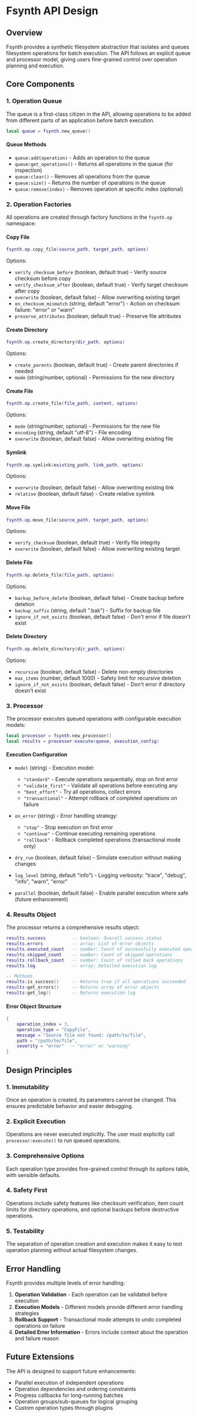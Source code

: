 # Fsynth API Design

## Overview

Fsynth provides a synthetic filesystem abstraction that isolates and queues
filesystem operations for batch execution. The API follows an explicit queue and
processor model, giving users fine-grained control over operation planning and
execution.

## Core Components

### 1. Operation Queue

The queue is a first-class citizen in the API, allowing operations to be added
from different parts of an application before batch execution.

```lua
local queue = fsynth.new_queue()
```

#### Queue Methods

- `queue:add(operation)` - Adds an operation to the queue
- `queue:get_operations()` - Returns all operations in the queue (for
  inspection)
- `queue:clear()` - Removes all operations from the queue
- `queue:size()` - Returns the number of operations in the queue
- `queue:remove(index)` - Removes operation at specific index (optional)

### 2. Operation Factories

All operations are created through factory functions in the `fsynth.op`
namespace:

#### Copy File

```lua
fsynth.op.copy_file(source_path, target_path, options)
```

Options:

- `verify_checksum_before` (boolean, default true) - Verify source checksum
  before copy
- `verify_checksum_after` (boolean, default true) - Verify target checksum after
  copy
- `overwrite` (boolean, default false) - Allow overwriting existing target
- `on_checksum_mismatch` (string, default "error") - Action on checksum failure:
  "error" or "warn"
- `preserve_attributes` (boolean, default true) - Preserve file attributes

#### Create Directory

```lua
fsynth.op.create_directory(dir_path, options)
```

Options:

- `create_parents` (boolean, default true) - Create parent directories if needed
- `mode` (string/number, optional) - Permissions for the new directory

#### Create File

```lua
fsynth.op.create_file(file_path, content, options)
```

Options:

- `mode` (string/number, optional) - Permissions for the new file
- `encoding` (string, default "utf-8") - File encoding
- `overwrite` (boolean, default false) - Allow overwriting existing file

#### Symlink

```lua
fsynth.op.symlink(existing_path, link_path, options)
```

Options:

- `overwrite` (boolean, default false) - Allow overwriting existing link
- `relative` (boolean, default false) - Create relative symlink

#### Move File

```lua
fsynth.op.move_file(source_path, target_path, options)
```

Options:

- `verify_checksum` (boolean, default true) - Verify file integrity
- `overwrite` (boolean, default false) - Allow overwriting existing target

#### Delete File

```lua
fsynth.op.delete_file(file_path, options)
```

Options:

- `backup_before_delete` (boolean, default false) - Create backup before
  deletion
- `backup_suffix` (string, default ".bak") - Suffix for backup file
- `ignore_if_not_exists` (boolean, default false) - Don't error if file doesn't
  exist

#### Delete Directory

```lua
fsynth.op.delete_directory(dir_path, options)
```

Options:

- `recursive` (boolean, default false) - Delete non-empty directories
- `max_items` (number, default 1000) - Safety limit for recursive deletion
- `ignore_if_not_exists` (boolean, default false) - Don't error if directory
  doesn't exist

### 3. Processor

The processor executes queued operations with configurable execution models:

```lua
local processor = fsynth.new_processor()
local results = processor:execute(queue, execution_config)
```

#### Execution Configuration

- `model` (string) - Execution model:

  - `"standard"` - Execute operations sequentially, stop on first error
  - `"validate_first"` - Validate all operations before executing any
  - `"best_effort"` - Try all operations, collect errors
  - `"transactional"` - Attempt rollback of completed operations on failure

- `on_error` (string) - Error handling strategy:

  - `"stop"` - Stop execution on first error
  - `"continue"` - Continue executing remaining operations
  - `"rollback"` - Rollback completed operations (transactional mode only)

- `dry_run` (boolean, default false) - Simulate execution without making changes
- `log_level` (string, default "info") - Logging verbosity: "trace", "debug",
  "info", "warn", "error"
- `parallel` (boolean, default false) - Enable parallel execution where safe
  (future enhancement)

### 4. Results Object

The processor returns a comprehensive results object:

```lua
results.success          -- boolean: Overall success status
results.errors           -- array: List of error objects
results.executed_count   -- number: Count of successfully executed operations
results.skipped_count    -- number: Count of skipped operations
results.rollback_count   -- number: Count of rolled back operations
results.log              -- array: Detailed execution log

-- Methods
results:is_success()     -- Returns true if all operations succeeded
results:get_errors()     -- Returns array of error objects
results:get_log()        -- Returns execution log
```

#### Error Object Structure

```lua
{
    operation_index = 3,
    operation_type = "CopyFile",
    message = "Source file not found: /path/to/file",
    path = "/path/to/file",
    severity = "error"  -- "error" or "warning"
}
```

## Design Principles

### 1. Immutability

Once an operation is created, its parameters cannot be changed. This ensures
predictable behavior and easier debugging.

### 2. Explicit Execution

Operations are never executed implicitly. The user must explicitly call
`processor:execute()` to run queued operations.

### 3. Comprehensive Options

Each operation type provides fine-grained control through its options table,
with sensible defaults.

### 4. Safety First

Operations include safety features like checksum verification, item count limits
for directory operations, and optional backups before destructive operations.

### 5. Testability

The separation of operation creation and execution makes it easy to test
operation planning without actual filesystem changes.

## Error Handling

Fsynth provides multiple levels of error handling:

1. **Operation Validation** - Each operation can be validated before execution
2. **Execution Models** - Different models provide different error handling
   strategies
3. **Rollback Support** - Transactional mode attempts to undo completed
   operations on failure
4. **Detailed Error Information** - Errors include context about the operation
   and failure reason

## Future Extensions

The API is designed to support future enhancements:

- Parallel execution of independent operations
- Operation dependencies and ordering constraints
- Progress callbacks for long-running batches
- Operation groups/sub-queues for logical grouping
- Custom operation types through plugins
